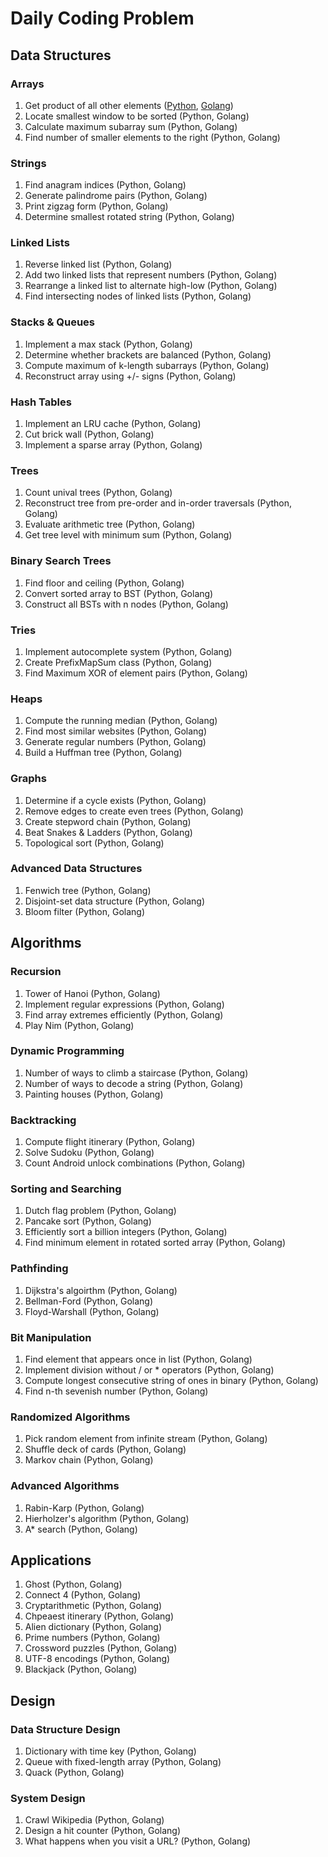 # Daily Coding Problem

## Data Structures

### Arrays
1. Get product of all other elements ([Python](./python/daily-coding-problems/arrays/product-of-all-other-elements.py), [Golang](./go/daily-coding-problems/arrays/product-of-all-other-elements.go))
2. Locate smallest window to be sorted (Python, Golang)
3. Calculate maximum subarray sum (Python, Golang)
4. Find number of smaller elements to the right (Python, Golang)

### Strings
1. Find anagram indices (Python, Golang)
2. Generate palindrome pairs (Python, Golang)
3. Print zigzag form (Python, Golang)
4. Determine smallest rotated string (Python, Golang)

### Linked Lists
1. Reverse linked list (Python, Golang)
2. Add two linked lists that represent numbers (Python, Golang)
3. Rearrange a linked list to alternate high-low (Python, Golang)
4. Find intersecting nodes of linked lists (Python, Golang)

### Stacks & Queues
1. Implement a max stack (Python, Golang)
2. Determine whether brackets are balanced (Python, Golang)
3. Compute maximum of k-length subarrays (Python, Golang)
4. Reconstruct array using +/- signs (Python, Golang)

### Hash Tables
1. Implement an LRU cache (Python, Golang)
2. Cut brick wall (Python, Golang)
3. Implement a sparse array (Python, Golang)

### Trees
1. Count unival trees (Python, Golang)
2. Reconstruct tree from pre-order and in-order traversals (Python, Golang)
3. Evaluate arithmetic tree (Python, Golang)
4. Get tree level with minimum sum (Python, Golang)

### Binary Search Trees
1. Find floor and ceiling (Python, Golang)
2. Convert sorted array to BST (Python, Golang)
3. Construct all BSTs with n nodes (Python, Golang)

### Tries
1. Implement autocomplete system (Python, Golang)
2. Create PrefixMapSum class (Python, Golang)
3. Find Maximum XOR of element pairs (Python, Golang)

### Heaps
1. Compute the running median (Python, Golang)
2. Find most similar websites (Python, Golang)
3. Generate regular numbers (Python, Golang)
4. Build a Huffman tree (Python, Golang)

### Graphs 
1. Determine if a cycle exists (Python, Golang)
2. Remove edges to create even trees (Python, Golang)
3. Create stepword chain (Python, Golang)
4. Beat Snakes & Ladders (Python, Golang)
5. Topological sort (Python, Golang)

### Advanced Data Structures
1. Fenwich tree (Python, Golang)
2. Disjoint-set data structure (Python, Golang)
3. Bloom filter (Python, Golang)


## Algorithms

### Recursion 
1. Tower of Hanoi (Python, Golang)
2. Implement regular expressions (Python, Golang)
3. Find array extremes efficiently (Python, Golang)
4. Play Nim (Python, Golang)

### Dynamic Programming
1. Number of ways to climb a staircase (Python, Golang)
2. Number of ways to decode a string (Python, Golang)
3. Painting houses (Python, Golang)

### Backtracking
1. Compute flight itinerary (Python, Golang)
2. Solve Sudoku (Python, Golang)
3. Count Android unlock combinations (Python, Golang)

### Sorting and Searching
1. Dutch flag problem (Python, Golang)
2. Pancake sort (Python, Golang)
3. Efficiently sort a billion integers (Python, Golang)
4. Find minimum element in rotated sorted array (Python, Golang)

### Pathfinding
1. Dijkstra's algoirthm (Python, Golang)
2. Bellman-Ford (Python, Golang)
3. Floyd-Warshall (Python, Golang)

### Bit Manipulation
1. Find element that appears once in list (Python, Golang)
2. Implement division without / or * operators (Python, Golang)
3. Compute longest consecutive string of ones in binary (Python, Golang)
4. Find n-th sevenish number (Python, Golang)

### Randomized Algorithms
1. Pick random element from infinite stream (Python, Golang)
2. Shuffle deck of cards (Python, Golang)
3. Markov chain (Python, Golang)

### Advanced Algorithms 
1. Rabin-Karp (Python, Golang)
2. Hierholzer's algorithm (Python, Golang)
3. A* search (Python, Golang)

## Applications 

1. Ghost (Python, Golang)
2. Connect 4 (Python, Golang)
3. Cryptarithmetic (Python, Golang)
4. Chpeaest itinerary (Python, Golang)
5. Alien dictionary (Python, Golang)
6. Prime numbers (Python, Golang)
7. Crossword puzzles (Python, Golang)
8. UTF-8 encodings (Python, Golang)
9. Blackjack (Python, Golang)

## Design

### Data Structure Design
1. Dictionary with time key (Python, Golang)
2. Queue with fixed-length array (Python, Golang)
3. Quack (Python, Golang)

### System Design
1. Crawl Wikipedia (Python, Golang)
2. Design a hit counter (Python, Golang)
3. What happens when you visit a URL? (Python, Golang)
